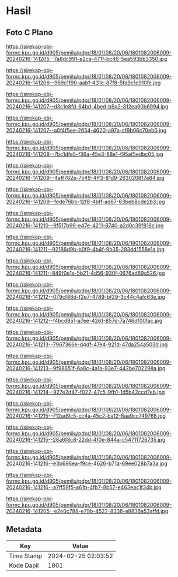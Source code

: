 # Hasil

## Foto C Plano

https://sirekap-obj-formc.kpu.go.id/d905/pemilu/pdpr/18/01/08/20/06/1801082006009-20240216-141205--7a8dc991-e2ce-471f-bc46-5ea593bb3350.jpg

https://sirekap-obj-formc.kpu.go.id/d905/pemilu/pdpr/18/01/08/20/06/1801082006009-20240216-141206--969c1f90-aab1-431e-87f8-5fd9c1c910fe.jpg

https://sirekap-obj-formc.kpu.go.id/d905/pemilu/pdpr/18/01/08/20/06/1801082006009-20240216-141207--d3c1e8fd-64bd-4bed-b9a2-312ea90b6994.jpg

https://sirekap-obj-formc.kpu.go.id/d905/pemilu/pdpr/18/01/08/20/06/1801082006009-20240216-141207--a0f4f5ee-2654-4620-a97a-af9b06c70eb0.jpg

https://sirekap-obj-formc.kpu.go.id/d905/pemilu/pdpr/18/01/08/20/06/1801082006009-20240216-141208--7bc1dfe5-f36a-45e3-88e1-f95af5edbc05.jpg

https://sirekap-obj-formc.kpu.go.id/d905/pemilu/pdpr/18/01/08/20/06/1801082006009-20240216-141209--4eff782e-7549-4ff3-81d9-263020817e84.jpg

https://sirekap-obj-formc.kpu.go.id/d905/pemilu/pdpr/18/01/08/20/06/1801082006009-20240216-141209--fede76bb-12f8-4bff-ad67-63beb8cde2b3.jpg

https://sirekap-obj-formc.kpu.go.id/d905/pemilu/pdpr/18/01/08/20/06/1801082006009-20240216-141210--9f517b99-e47e-4211-8740-a2d0c39f818c.jpg

https://sirekap-obj-formc.kpu.go.id/d905/pemilu/pdpr/18/01/08/20/06/1801082006009-20240216-141211--92186d9b-b0f9-4b4f-9b35-293dd1558e1a.jpg

https://sirekap-obj-formc.kpu.go.id/d905/pemilu/pdpr/18/01/08/20/06/1801082006009-20240216-141211--849f0e1a-5b21-4d56-930f-0676ad69a526.jpg

https://sirekap-obj-formc.kpu.go.id/d905/pemilu/pdpr/18/01/08/20/06/1801082006009-20240216-141212--079cf88d-f2e7-4789-bf29-3c44c4afc63e.jpg

https://sirekap-obj-formc.kpu.go.id/d905/pemilu/pdpr/18/01/08/20/06/1801082006009-20240216-141212--f4bcd951-a7ee-4261-857d-7a746df00fac.jpg

https://sirekap-obj-formc.kpu.go.id/d905/pemilu/pdpr/18/01/08/20/06/1801082006009-20240216-141213--7967366e-d4df-47e4-921d-47da254a503d.jpg

https://sirekap-obj-formc.kpu.go.id/d905/pemilu/pdpr/18/01/08/20/06/1801082006009-20240216-141213--9f98651f-6a8c-4a1a-93e7-442be702298a.jpg

https://sirekap-obj-formc.kpu.go.id/d905/pemilu/pdpr/18/01/08/20/06/1801082006009-20240216-141214--927e2d47-f022-47c5-9fb1-1d5b42ccd7eb.jpg

https://sirekap-obj-formc.kpu.go.id/d905/pemilu/pdpr/18/01/08/20/06/1801082006009-20240216-141215--712ad9c5-cc4a-45c2-ba12-8aa9cc749766.jpg

https://sirekap-obj-formc.kpu.go.id/d905/pemilu/pdpr/18/01/08/20/06/1801082006009-20240216-141215--28a6f8c8-22dd-4f0e-844a-c54711726735.jpg

https://sirekap-obj-formc.kpu.go.id/d905/pemilu/pdpr/18/01/08/20/06/1801082006009-20240216-141216--e3b696ea-f9ce-4626-b71a-69ee028b7a3a.jpg

https://sirekap-obj-formc.kpu.go.id/d905/pemilu/pdpr/18/01/08/20/06/1801082006009-20240216-141216--a7ff59f5-a61b-4fb7-8b57-e463eac1f34b.jpg

https://sirekap-obj-formc.kpu.go.id/d905/pemilu/pdpr/18/01/08/20/06/1801082006009-20240216-141205--e2e0c788-e79b-4522-8338-a8836a53affd.jpg


## Metadata

| Key        | Value               |
| ---------- | ------------------- |
| Time Stamp | 2024-02-25 02:03:52 |
| Kode Dapil | 1801                |



